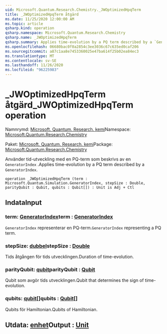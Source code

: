 ```yaml
---
uid: Microsoft.Quantum.Research.Chemistry._JWOptimizedHpqTerm
title: _JWOptimizedHpqTerm åtgärd
ms.date: 11/25/2020 12:00:00 AM
ms.topic: article
qsharp.kind: operation
qsharp.namespace: Microsoft.Quantum.Research.Chemistry
qsharp.name: _JWOptimizedHpqTerm
qsharp.summary: Applies time-evolution by a PQ term described by a `GeneratorIndex`.
ms.openlocfilehash: 06680bac0f0a2854c3ee3036c67c635ed0caf206
ms.sourcegitcommit: a87c1aa8e7453360025e47ba614f25b02ea84ec3
ms.translationtype: MT
ms.contentlocale: sv-SE
ms.lasthandoff: 11/26/2020
ms.locfileid: "96225983"
---
```

# <a name="_jwoptimizedhpqterm-operation"></a><span data-ttu-id="e0ad3-102">_JWOptimizedHpqTerm åtgärd</span><span class="sxs-lookup"><span data-stu-id="e0ad3-102">_JWOptimizedHpqTerm operation</span></span>

<span data-ttu-id="e0ad3-103">Namnrymd: [Microsoft. Quantum. Research. kemi](xref:Microsoft.Quantum.Research.Chemistry)</span><span class="sxs-lookup"><span data-stu-id="e0ad3-103">Namespace: [Microsoft.Quantum.Research.Chemistry](xref:Microsoft.Quantum.Research.Chemistry)</span></span>

<span data-ttu-id="e0ad3-104">Paket: [Microsoft. Quantum. Research. kemi](https://nuget.org/packages/Microsoft.Quantum.Research.Chemistry)</span><span class="sxs-lookup"><span data-stu-id="e0ad3-104">Package: [Microsoft.Quantum.Research.Chemistry](https://nuget.org/packages/Microsoft.Quantum.Research.Chemistry)</span></span>


<span data-ttu-id="e0ad3-105">Använder tid-utveckling med en PQ-term som beskrivs av en `GeneratorIndex` .</span><span class="sxs-lookup"><span data-stu-id="e0ad3-105">Applies time-evolution by a PQ term described by a `GeneratorIndex`.</span></span>

```qsharp
operation _JWOptimizedHpqTerm (term : Microsoft.Quantum.Simulation.GeneratorIndex, stepSize : Double, parityQubit : Qubit, qubits : Qubit[]) : Unit is Adj + Ctl
```


## <a name="input"></a><span data-ttu-id="e0ad3-106">Indata</span><span class="sxs-lookup"><span data-stu-id="e0ad3-106">Input</span></span>

### <a name="term--generatorindex"></a><span data-ttu-id="e0ad3-107">term: [GeneratorIndex](xref:Microsoft.Quantum.Simulation.GeneratorIndex)</span><span class="sxs-lookup"><span data-stu-id="e0ad3-107">term : [GeneratorIndex](xref:Microsoft.Quantum.Simulation.GeneratorIndex)</span></span>

<span data-ttu-id="e0ad3-108">`GeneratorIndex` representerar en PQ-term.</span><span class="sxs-lookup"><span data-stu-id="e0ad3-108">`GeneratorIndex` representing a PQ term.</span></span>


### <a name="stepsize--double"></a><span data-ttu-id="e0ad3-109">stepSize: [dubbel](xref:microsoft.quantum.lang-ref.double)</span><span class="sxs-lookup"><span data-stu-id="e0ad3-109">stepSize : [Double](xref:microsoft.quantum.lang-ref.double)</span></span>

<span data-ttu-id="e0ad3-110">Tids åtgången för tids utvecklingen.</span><span class="sxs-lookup"><span data-stu-id="e0ad3-110">Duration of time-evolution.</span></span>


### <a name="parityqubit--qubit"></a><span data-ttu-id="e0ad3-111">parityQubit: [qubit](xref:microsoft.quantum.lang-ref.qubit)</span><span class="sxs-lookup"><span data-stu-id="e0ad3-111">parityQubit : [Qubit](xref:microsoft.quantum.lang-ref.qubit)</span></span>

<span data-ttu-id="e0ad3-112">Qubit som avgör tids utvecklingen.</span><span class="sxs-lookup"><span data-stu-id="e0ad3-112">Qubit that determines the sign of time-evolution.</span></span>


### <a name="qubits--qubit"></a><span data-ttu-id="e0ad3-113">qubits: [qubit](xref:microsoft.quantum.lang-ref.qubit)[]</span><span class="sxs-lookup"><span data-stu-id="e0ad3-113">qubits : [Qubit](xref:microsoft.quantum.lang-ref.qubit)[]</span></span>

<span data-ttu-id="e0ad3-114">Qubits för Hamiltonian.</span><span class="sxs-lookup"><span data-stu-id="e0ad3-114">Qubits of Hamiltonian.</span></span>



## <a name="output--unit"></a><span data-ttu-id="e0ad3-115">Utdata: [enhet](xref:microsoft.quantum.lang-ref.unit)</span><span class="sxs-lookup"><span data-stu-id="e0ad3-115">Output : [Unit](xref:microsoft.quantum.lang-ref.unit)</span></span>


